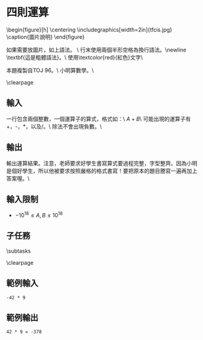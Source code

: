 # 四則運算

\begin{figure}[h]
\centering
\includegraphics[width=2in]{tfcis.jpg}
\caption{圖片說明}
\end{figure}

如果需要放圖片，如上語法。 \\
行末使用兩個半形空格為換行語法。\newline
\textbf{這是粗體語法}。\\
使用\textcolor{red}{紅色}文字\\

本題複製自TOJ 96。\\
小明算數學。\\

\clearpage

## 輸入
一行包含兩個整數，一個運算子的算式，格式如：\\
$A + B$\\
可能出現的運算子有+，-，*，以及/。\\
除法不會出現負數。\\

## 輸出
輸出運算結果。注意，老師要求好學生書寫算式要過程完整，字型整齊。因為小明是個好學生，所以他被要求按照嚴格的格式書寫！要把原本的題目謄寫一遍再加上答案喔。\\

## 輸入限制
 - $-10^{18} \leq A, B \leq 10^{18}$

## 子任務
\subtasks

\clearpage

## 範例輸入
```
-42 * 9
```

## 範例輸出
```
42 * 9 = -378
```
